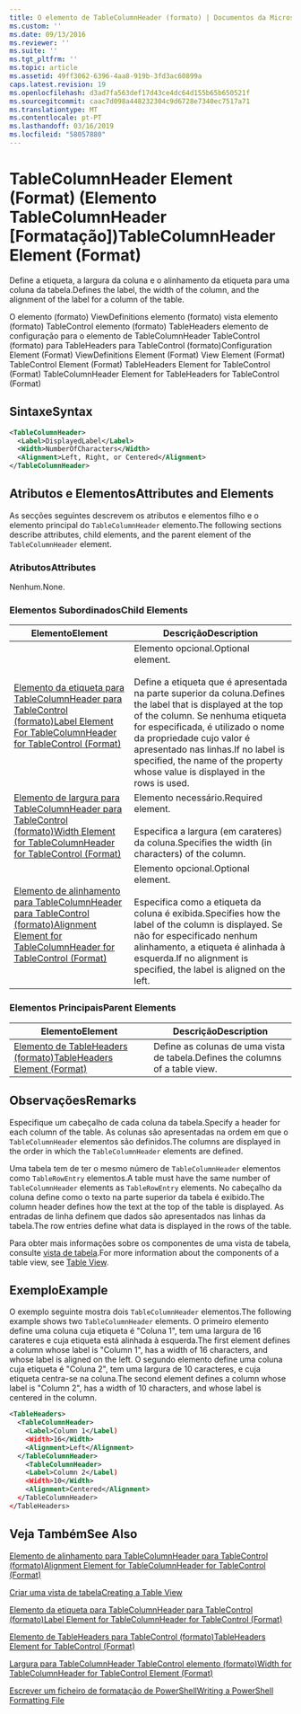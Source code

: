 ```yaml
---
title: O elemento de TableColumnHeader (formato) | Documentos da Microsoft
ms.custom: ''
ms.date: 09/13/2016
ms.reviewer: ''
ms.suite: ''
ms.tgt_pltfrm: ''
ms.topic: article
ms.assetid: 49ff3062-6396-4aa8-919b-3fd3ac60899a
caps.latest.revision: 19
ms.openlocfilehash: d3ad7fa563def17d43ce4dc64d155b65b650521f
ms.sourcegitcommit: caac7d098a448232304c9d6728e7340ec7517a71
ms.translationtype: MT
ms.contentlocale: pt-PT
ms.lasthandoff: 03/16/2019
ms.locfileid: "58057880"
---
```

# <a name="tablecolumnheader-element-format"></a><span data-ttu-id="a7821-102">TableColumnHeader Element (Format) (Elemento TableColumnHeader [Formatação])</span><span class="sxs-lookup"><span data-stu-id="a7821-102">TableColumnHeader Element (Format)</span></span>

<span data-ttu-id="a7821-103">Define a etiqueta, a largura da coluna e o alinhamento da etiqueta para uma coluna da tabela.</span><span class="sxs-lookup"><span data-stu-id="a7821-103">Defines the label, the width of the column, and the alignment of the label for a column of the table.</span></span>

<span data-ttu-id="a7821-104">O elemento (formato) ViewDefinitions elemento (formato) vista elemento (formato) TableControl elemento (formato) TableHeaders elemento de configuração para o elemento de TableColumnHeader TableControl (formato) para TableHeaders para TableControl (formato)</span><span class="sxs-lookup"><span data-stu-id="a7821-104">Configuration Element (Format) ViewDefinitions Element (Format) View Element (Format) TableControl Element (Format) TableHeaders Element for TableControl (Format) TableColumnHeader Element for TableHeaders for TableControl (Format)</span></span>

## <a name="syntax"></a><span data-ttu-id="a7821-105">Sintaxe</span><span class="sxs-lookup"><span data-stu-id="a7821-105">Syntax</span></span>

```xml
<TableColumnHeader>
  <Label>DisplayedLabel</Label>
  <Width>NumberOfCharacters</Width>
  <Alignment>Left, Right, or Centered</Alignment>
</TableColumnHeader>
```

## <a name="attributes-and-elements"></a><span data-ttu-id="a7821-106">Atributos e Elementos</span><span class="sxs-lookup"><span data-stu-id="a7821-106">Attributes and Elements</span></span>

<span data-ttu-id="a7821-107">As secções seguintes descrevem os atributos e elementos filho e o elemento principal do `TableColumnHeader` elemento.</span><span class="sxs-lookup"><span data-stu-id="a7821-107">The following sections describe attributes, child elements, and the parent element of the `TableColumnHeader` element.</span></span>

### <a name="attributes"></a><span data-ttu-id="a7821-108">Atributos</span><span class="sxs-lookup"><span data-stu-id="a7821-108">Attributes</span></span>

<span data-ttu-id="a7821-109">Nenhum.</span><span class="sxs-lookup"><span data-stu-id="a7821-109">None.</span></span>

### <a name="child-elements"></a><span data-ttu-id="a7821-110">Elementos Subordinados</span><span class="sxs-lookup"><span data-stu-id="a7821-110">Child Elements</span></span>

|<span data-ttu-id="a7821-111">Elemento</span><span class="sxs-lookup"><span data-stu-id="a7821-111">Element</span></span>|<span data-ttu-id="a7821-112">Descrição</span><span class="sxs-lookup"><span data-stu-id="a7821-112">Description</span></span>|
|-------------|-----------------|
|[<span data-ttu-id="a7821-113">Elemento da etiqueta para TableColumnHeader para TableControl (formato)</span><span class="sxs-lookup"><span data-stu-id="a7821-113">Label Element For TableColumnHeader for TableControl (Format)</span></span>](./label-element-for-tablecolumnheader-for-tablecontrol-format.md)|<span data-ttu-id="a7821-114">Elemento opcional.</span><span class="sxs-lookup"><span data-stu-id="a7821-114">Optional element.</span></span><br /><br /> <span data-ttu-id="a7821-115">Define a etiqueta que é apresentada na parte superior da coluna.</span><span class="sxs-lookup"><span data-stu-id="a7821-115">Defines the label that is displayed at the top of the column.</span></span> <span data-ttu-id="a7821-116">Se nenhuma etiqueta for especificada, é utilizado o nome da propriedade cujo valor é apresentado nas linhas.</span><span class="sxs-lookup"><span data-stu-id="a7821-116">If no label is specified, the name of the property whose value is displayed in the rows is used.</span></span>|
|[<span data-ttu-id="a7821-117">Elemento de largura para TableColumnHeader para TableControl (formato)</span><span class="sxs-lookup"><span data-stu-id="a7821-117">Width Element for TableColumnHeader for TableControl (Format)</span></span>](./width-element-for-tablecolumnheader-for-tablecontrol-format.md)|<span data-ttu-id="a7821-118">Elemento necessário.</span><span class="sxs-lookup"><span data-stu-id="a7821-118">Required element.</span></span><br /><br /> <span data-ttu-id="a7821-119">Especifica a largura (em carateres) da coluna.</span><span class="sxs-lookup"><span data-stu-id="a7821-119">Specifies the width (in characters) of the column.</span></span>|
|[<span data-ttu-id="a7821-120">Elemento de alinhamento para TableColumnHeader para TableControl (formato)</span><span class="sxs-lookup"><span data-stu-id="a7821-120">Alignment Element for TableColumnHeader for TableControl (Format)</span></span>](./alignment-element-for-tablecolumnheader-for-tablecontrol-format.md)|<span data-ttu-id="a7821-121">Elemento opcional.</span><span class="sxs-lookup"><span data-stu-id="a7821-121">Optional element.</span></span><br /><br /> <span data-ttu-id="a7821-122">Especifica como a etiqueta da coluna é exibida.</span><span class="sxs-lookup"><span data-stu-id="a7821-122">Specifies how the label of the column is displayed.</span></span> <span data-ttu-id="a7821-123">Se não for especificado nenhum alinhamento, a etiqueta é alinhada à esquerda.</span><span class="sxs-lookup"><span data-stu-id="a7821-123">If no alignment is specified, the label is aligned on the left.</span></span>|

### <a name="parent-elements"></a><span data-ttu-id="a7821-124">Elementos Principais</span><span class="sxs-lookup"><span data-stu-id="a7821-124">Parent Elements</span></span>

|<span data-ttu-id="a7821-125">Elemento</span><span class="sxs-lookup"><span data-stu-id="a7821-125">Element</span></span>|<span data-ttu-id="a7821-126">Descrição</span><span class="sxs-lookup"><span data-stu-id="a7821-126">Description</span></span>|
|-------------|-----------------|
|[<span data-ttu-id="a7821-127">Elemento de TableHeaders (formato)</span><span class="sxs-lookup"><span data-stu-id="a7821-127">TableHeaders Element (Format)</span></span>](./tableheaders-element-format.md)|<span data-ttu-id="a7821-128">Define as colunas de uma vista de tabela.</span><span class="sxs-lookup"><span data-stu-id="a7821-128">Defines the columns of a table view.</span></span>|

## <a name="remarks"></a><span data-ttu-id="a7821-129">Observações</span><span class="sxs-lookup"><span data-stu-id="a7821-129">Remarks</span></span>

<span data-ttu-id="a7821-130">Especifique um cabeçalho de cada coluna da tabela.</span><span class="sxs-lookup"><span data-stu-id="a7821-130">Specify a header for each column of the table.</span></span> <span data-ttu-id="a7821-131">As colunas são apresentadas na ordem em que o `TableColumnHeader` elementos são definidos.</span><span class="sxs-lookup"><span data-stu-id="a7821-131">The columns are displayed in the order in which the `TableColumnHeader` elements are defined.</span></span>

<span data-ttu-id="a7821-132">Uma tabela tem de ter o mesmo número de `TableColumnHeader` elementos como `TableRowEntry` elementos.</span><span class="sxs-lookup"><span data-stu-id="a7821-132">A table must have the same number of `TableColumnHeader` elements as `TableRowEntry` elements.</span></span> <span data-ttu-id="a7821-133">No cabeçalho da coluna define como o texto na parte superior da tabela é exibido.</span><span class="sxs-lookup"><span data-stu-id="a7821-133">The column header defines how the text at the top of the table is displayed.</span></span> <span data-ttu-id="a7821-134">As entradas de linha definem que dados são apresentados nas linhas da tabela.</span><span class="sxs-lookup"><span data-stu-id="a7821-134">The row entries define what data is displayed in the rows of the table.</span></span>

<span data-ttu-id="a7821-135">Para obter mais informações sobre os componentes de uma vista de tabela, consulte [vista de tabela](./creating-a-table-view.md).</span><span class="sxs-lookup"><span data-stu-id="a7821-135">For more information about the components of a table view, see [Table View](./creating-a-table-view.md).</span></span>

## <a name="example"></a><span data-ttu-id="a7821-136">Exemplo</span><span class="sxs-lookup"><span data-stu-id="a7821-136">Example</span></span>

<span data-ttu-id="a7821-137">O exemplo seguinte mostra dois `TableColumnHeader` elementos.</span><span class="sxs-lookup"><span data-stu-id="a7821-137">The following example shows two `TableColumnHeader` elements.</span></span> <span data-ttu-id="a7821-138">O primeiro elemento define uma coluna cuja etiqueta é "Coluna 1", tem uma largura de 16 carateres e cuja etiqueta está alinhada à esquerda.</span><span class="sxs-lookup"><span data-stu-id="a7821-138">The first element defines a column whose label is "Column 1", has a width of 16 characters, and whose label is aligned on the left.</span></span> <span data-ttu-id="a7821-139">O segundo elemento define uma coluna cuja etiqueta é "Coluna 2", tem uma largura de 10 caracteres, e cuja etiqueta centra-se na coluna.</span><span class="sxs-lookup"><span data-stu-id="a7821-139">The second element defines a column whose label is "Column 2", has a width of 10 characters, and whose label is centered in the column.</span></span>

```xml
<TableHeaders>
  <TableColumnHeader>
    <Label>Column 1</Label)
    <Width>16</Width>
    <Alignment>Left</Alignment>
  </TableColumnHeader>
    <TableColumnHeader>
    <Label>Column 2</Label)
    <Width>10</Width>
    <Alignment>Centered</Alignment>
  </TableColumnHeader>
</TableHeaders>
```

## <a name="see-also"></a><span data-ttu-id="a7821-140">Veja Também</span><span class="sxs-lookup"><span data-stu-id="a7821-140">See Also</span></span>

[<span data-ttu-id="a7821-141">Elemento de alinhamento para TableColumnHeader para TableControl (formato)</span><span class="sxs-lookup"><span data-stu-id="a7821-141">Alignment Element for TableColumnHeader for TableControl (Format)</span></span>](./alignment-element-for-tablecolumnheader-for-tablecontrol-format.md)

[<span data-ttu-id="a7821-142">Criar uma vista de tabela</span><span class="sxs-lookup"><span data-stu-id="a7821-142">Creating a Table View</span></span>](./creating-a-table-view.md)

[<span data-ttu-id="a7821-143">Elemento da etiqueta para TableColumnHeader para TableControl (formato)</span><span class="sxs-lookup"><span data-stu-id="a7821-143">Label Element for TableColumnHeader for TableControl (Format)</span></span>](./label-element-for-tablecolumnheader-for-tablecontrol-format.md)

[<span data-ttu-id="a7821-144">Elemento de TableHeaders para TableControl (formato)</span><span class="sxs-lookup"><span data-stu-id="a7821-144">TableHeaders Element for TableControl (Format)</span></span>](./tableheaders-element-format.md)

[<span data-ttu-id="a7821-145">Largura para TableColumnHeader TableControl elemento (formato)</span><span class="sxs-lookup"><span data-stu-id="a7821-145">Width for TableColumnHeader for TableControl Element (Format)</span></span>](./width-element-for-tablecolumnheader-for-tablecontrol-format.md)

[<span data-ttu-id="a7821-146">Escrever um ficheiro de formatação de PowerShell</span><span class="sxs-lookup"><span data-stu-id="a7821-146">Writing a PowerShell Formatting File</span></span>](./writing-a-powershell-formatting-file.md)
